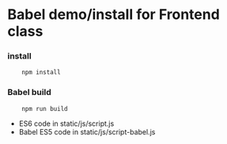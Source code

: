 # Babel demo/install for Frontend class

### install

```
    npm install
```
### Babel build
```
    npm run build
```

* ES6 code in static/js/script.js
* Babel ES5 code in static/js/script-babel.js
